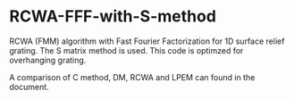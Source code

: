 # RCWA-FFF-with-S-method
RCWA (FMM) algorithm with Fast Fourier Factorization for 1D surface relief grating. The S matrix method is used. This code is optimzed for overhanging grating.

A comparison of C method, DM, RCWA and LPEM can found in the document.
